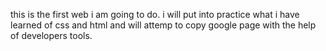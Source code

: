 this is the first web i am going to do. 
i will put into practice what i have learned of css and html and will attemp to copy 
google page with the help of developers tools. 
